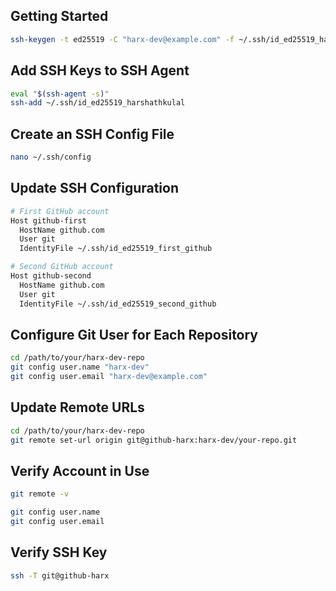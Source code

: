 ## Getting Started
```bash
ssh-keygen -t ed25519 -C "harx-dev@example.com" -f ~/.ssh/id_ed25519_harx-dev
```

## Add SSH Keys to SSH Agent
```bash
eval "$(ssh-agent -s)"
ssh-add ~/.ssh/id_ed25519_harshathkulal
```

## Create an SSH Config File
```bash
nano ~/.ssh/config

```

## Update SSH Configuration
```bash
# First GitHub account
Host github-first
  HostName github.com
  User git
  IdentityFile ~/.ssh/id_ed25519_first_github

# Second GitHub account
Host github-second
  HostName github.com
  User git
  IdentityFile ~/.ssh/id_ed25519_second_github
```

## Configure Git User for Each Repository
```bash
cd /path/to/your/harx-dev-repo
git config user.name "harx-dev"
git config user.email "harx-dev@example.com"
```

## Update Remote URLs
```bash
cd /path/to/your/harx-dev-repo
git remote set-url origin git@github-harx:harx-dev/your-repo.git
```

## Verify Account in Use
```bash
git remote -v

git config user.name
git config user.email
```

## Verify SSH Key
```bash
ssh -T git@github-harx
```
